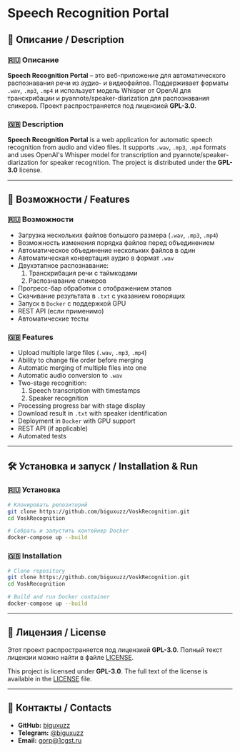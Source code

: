 # Speech Recognition Portal

## 📌 Описание / Description

### 🇷🇺 Описание
**Speech Recognition Portal** – это веб-приложение для автоматического распознавания речи из аудио- и видеофайлов. Поддерживает форматы `.wav`, `.mp3`, `.mp4` и использует модель Whisper от OpenAI для транскрибации и pyannote/speaker-diarization для распознавания спикеров. Проект распространяется под лицензией **GPL-3.0**.

### 🇬🇧 Description
**Speech Recognition Portal** is a web application for automatic speech recognition from audio and video files. It supports `.wav`, `.mp3`, `.mp4` formats and uses OpenAI's Whisper model for transcription and pyannote/speaker-diarization for speaker recognition. The project is distributed under the **GPL-3.0** license.

---

## 🚀 Возможности / Features

### 🇷🇺 Возможности
- Загрузка нескольких файлов большого размера (`.wav`, `.mp3`, `.mp4`)
- Возможность изменения порядка файлов перед объединением
- Автоматическое объединение нескольких файлов в один
- Автоматическая конвертация аудио в формат `.wav`
- Двухэтапное распознавание:
  1. Транскрибация речи с таймкодами
  2. Распознавание спикеров
- Прогресс-бар обработки с отображением этапов
- Скачивание результата в `.txt` с указанием говорящих
- Запуск в `Docker` с поддержкой GPU
- REST API (если применимо)
- Автоматические тесты

### 🇬🇧 Features
- Upload multiple large files (`.wav`, `.mp3`, `.mp4`)
- Ability to change file order before merging
- Automatic merging of multiple files into one
- Automatic audio conversion to `.wav`
- Two-stage recognition:
  1. Speech transcription with timestamps
  2. Speaker recognition
- Processing progress bar with stage display
- Download result in `.txt` with speaker identification
- Deployment in `Docker` with GPU support
- REST API (if applicable)
- Automated tests

---

## 🛠️ Установка и запуск / Installation & Run

### 🇷🇺 Установка
```bash
# Клонировать репозиторий
git clone https://github.com/biguxuzz/VoskRecognition.git
cd VoskRecognition

# Собрать и запустить контейнер Docker
docker-compose up --build
```

### 🇬🇧 Installation
```bash
# Clone repository
git clone https://github.com/biguxuzz/VoskRecognition.git
cd VoskRecognition

# Build and run Docker container
docker-compose up --build
```

---

## 📜 Лицензия / License

Этот проект распространяется под лицензией **GPL-3.0**. Полный текст лицензии можно найти в файле [LICENSE](LICENSE).

This project is licensed under **GPL-3.0**. The full text of the license is available in the [LICENSE](LICENSE) file.

---

## 📧 Контакты / Contacts

- **GitHub:** [biguxuzz](https://github.com/biguxuzz)
- **Telegram:** [@biguxuzz](https://t.me/biguxuzz)
- **Email:** gorp@1cgst.ru

